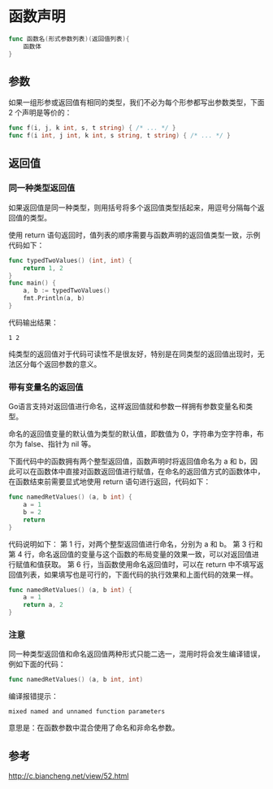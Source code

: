 # 函数声明
```go
func 函数名(形式参数列表)(返回值列表){
    函数体
}
```
## 参数
如果一组形参或返回值有相同的类型，我们不必为每个形参都写出参数类型，下面 2 个声明是等价的：
```go
func f(i, j, k int, s, t string) { /* ... */ }
func f(i int, j int, k int, s string, t string) { /* ... */ }
```
## 返回值
### 同一种类型返回值
如果返回值是同一种类型，则用括号将多个返回值类型括起来，用逗号分隔每个返回值的类型。

使用 return 语句返回时，值列表的顺序需要与函数声明的返回值类型一致，示例代码如下：
```Go
func typedTwoValues() (int, int) {
    return 1, 2
}
func main() {
    a, b := typedTwoValues()
    fmt.Println(a, b)
}
```
代码输出结果：
```
1 2
```
纯类型的返回值对于代码可读性不是很友好，特别是在同类型的返回值出现时，无法区分每个返回参数的意义。
### 带有变量名的返回值
Go语言支持对返回值进行命名，这样返回值就和参数一样拥有参数变量名和类型。

命名的返回值变量的默认值为类型的默认值，即数值为 0，字符串为空字符串，布尔为 false、指针为 nil 等。

下面代码中的函数拥有两个整型返回值，函数声明时将返回值命名为 a 和 b，因此可以在函数体中直接对函数返回值进行赋值，在命名的返回值方式的函数体中，在函数结束前需要显式地使用 return 语句进行返回，代码如下：
```go
func namedRetValues() (a, b int) {
    a = 1
    b = 2
    return
}
```
代码说明如下：
第 1 行，对两个整型返回值进行命名，分别为 a 和 b。
第 3 行和第 4 行，命名返回值的变量与这个函数的布局变量的效果一致，可以对返回值进行赋值和值获取。
第 6 行，当函数使用命名返回值时，可以在 return 中不填写返回值列表，如果填写也是可行的，下面代码的执行效果和上面代码的效果一样。
```go
func namedRetValues() (a, b int) {
    a = 1
    return a, 2
}
```
### 注意
同一种类型返回值和命名返回值两种形式只能二选一，混用时将会发生编译错误，例如下面的代码：
```go
func namedRetValues() (a, b int, int)
```
编译报错提示：
```
mixed named and unnamed function parameters
```
意思是：在函数参数中混合使用了命名和非命名参数。
## 参考
http://c.biancheng.net/view/52.html